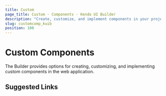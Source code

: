 ```yaml
---
title: Custom
page_title: Custom - Components - Kendo UI Builder
description: "Create, customize, and implement components in your project when working with the Kendo UI Builder tool for creating and managing Angular and AngularJS-based web applications."
slug: customcomp_kuib
position: 100
---
```


# Custom Components

The Builder provides options for creating, customizing, and implementing custom components in the web application. 

## Suggested Links
